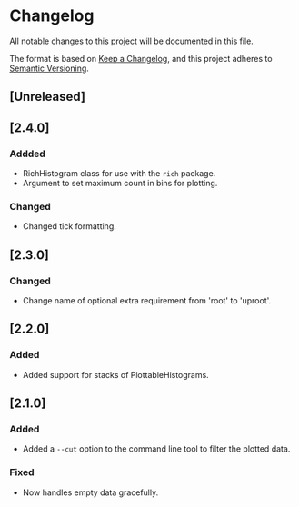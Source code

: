 # Changelog
All notable changes to this project will be documented in this file.

The format is based on [Keep a Changelog](https://keepachangelog.com/en/1.0.0/),
and this project adheres to [Semantic Versioning](https://semver.org/spec/v2.0.0.html).

## [Unreleased]

## [2.4.0]

### Addded
- RichHistogram class for use with the `rich` package.
- Argument to set maximum count in bins for plotting.

### Changed
- Changed tick formatting.

## [2.3.0]

### Changed
- Change name of optional extra requirement from 'root' to 'uproot'.

## [2.2.0]

### Added
- Added support for stacks of PlottableHistograms.

## [2.1.0]

### Added
- Added a `--cut` option to the command line tool to filter the plotted data.

### Fixed
- Now handles empty data gracefully.
